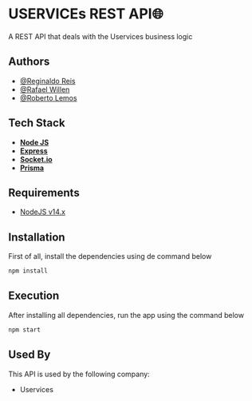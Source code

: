 
# USERVICEs REST API🌐

A REST API that deals with the Uservices business logic


## Authors

- [@Reginaldo Reis](https://www.github.com/RegiReis7)
- [@Rafael Willen](https://github.com/rafaelwillen)
- [@Roberto Lemos](https://github.com/roblemos1) 


## Tech Stack

- [**Node JS**](/nodejs.org) 
- [**Express**](https://expressjs.com/)
- [**Socket.io**](https://socket.io/)
- [**Prisma**](https://www.prisma.io/)


## Requirements

- [NodeJS v14.x](/nodejs.org)
## Installation

First of all, install the dependencies using de command below

```bash
npm install
```
    
## Execution

After installing all dependencies, run the app using the command below

```bash
npm start
```
## Used By

This API is used by the following company:

- Uservices